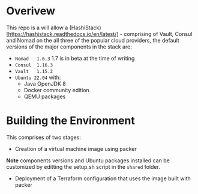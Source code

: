 # Overivew

This repo is a will allow a (HashiStack)[https://hashistack.readthedocs.io/en/latest/] - comprising of Vault, Consul and Nomad on the all three of the 
popular cloud providers, the default versions of the major components in the stack are:

- ```Nomad   1.6.3```
  1.7 is in beta at the time of writing
- ```Consul  1.16.3```
- ```Vault   1.15.2```
- ```Ubuntu 22.04``` with:
  - Java OpenJDK 8
  - Docker community edition
  - QEMU packages
  
# Building the Environment

This comprises of two stages:

- Creation of a virtual machine image using packer

**Note** 
components versions and Ubuntu packages installed can be customized by editting the setup.sh script in the ```shared``` folder.

- Deployment of a Terraform configuration that uses the image built with packer

  
